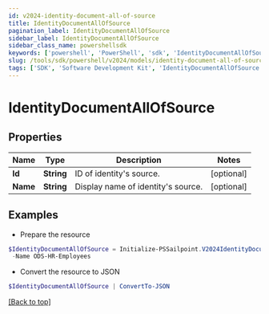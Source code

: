 ```yaml
---
id: v2024-identity-document-all-of-source
title: IdentityDocumentAllOfSource
pagination_label: IdentityDocumentAllOfSource
sidebar_label: IdentityDocumentAllOfSource
sidebar_class_name: powershellsdk
keywords: ['powershell', 'PowerShell', 'sdk', 'IdentityDocumentAllOfSource', 'V2024IdentityDocumentAllOfSource'] 
slug: /tools/sdk/powershell/v2024/models/identity-document-all-of-source
tags: ['SDK', 'Software Development Kit', 'IdentityDocumentAllOfSource', 'V2024IdentityDocumentAllOfSource']
---
```



# IdentityDocumentAllOfSource

## Properties

Name | Type | Description | Notes
------------ | ------------- | ------------- | -------------
**Id** | **String** | ID of identity's source. | [optional] 
**Name** | **String** | Display name of identity's source. | [optional] 

## Examples

- Prepare the resource
```powershell
$IdentityDocumentAllOfSource = Initialize-PSSailpoint.V2024IdentityDocumentAllOfSource  -Id 2c91808b6e9e6fb8016eec1a2b6f7b5f `
 -Name ODS-HR-Employees
```

- Convert the resource to JSON
```powershell
$IdentityDocumentAllOfSource | ConvertTo-JSON
```


[[Back to top]](#) 

